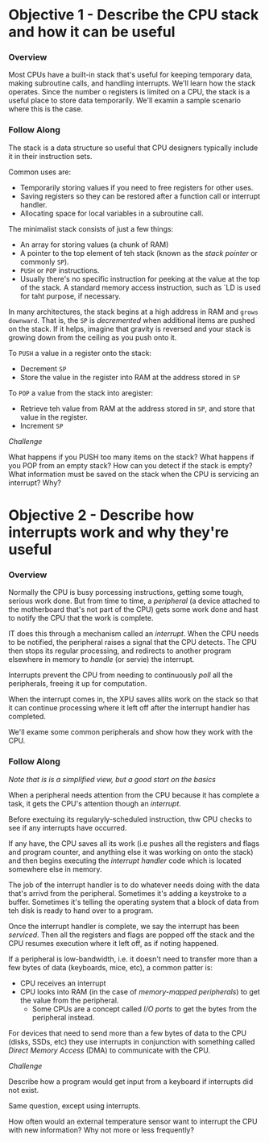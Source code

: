# Objective 1 - Describe the CPU stack and how it can be useful

### Overview
Most CPUs have a built-in stack that's useful for keeping temporary data, making subroutine calls, and handling interrupts. We'll learn how the stack operates. Since the number o registers is limited on a CPU, the stack is a useful place to store data temporarily. We'll examin a sample scenario where this is the case.

### Follow Along
The stack is a data structure so useful that CPU designers typically include it in their instruction sets.

Common uses are:
* Temporarily storing values if you need to free registers for other uses.
* Saving registers so they can be restored after a function call or interrupt handler.
* Allocating space for local variables in a subroutine call.

The minimalist stack consists of just a few things:
* An array for storing values (a chunk of RAM)
* A pointer to the top element of teh stack (known as the *stack pointer* or commonly `SP`).
* `PUSH` or `POP` instructions.
* Usually there's no specific instruction for peeking at the value at the top of the stack. A standard memory access instruction, such as `LD is used for taht purpose, if necessary.

In many architectures, the stack begins at a high address in RAM and `grows downward`. That is, the `SP` is *decremented* when additional items are pushed on the stack. If it helps, imagine that gravity is reversed and your stack is growing down from the ceiling as you push onto it.

To `PUSH` a value in a register onto the stack:
* Decrement `SP`
* Store the value in the register into RAM at the address stored in `SP`

To `POP` a value from the stack into aregister:
* Retrieve teh value from RAM at the address stored in `SP`, and store that value in the register.
* Increment `SP`

*Challenge*

What happens if you PUSH too many items on the stack?
What happens if you POP from an empty stack?
How can you detect if the stack is empty?
What information must be saved on the stack when the CPU is servicing an interrupt? Why?

# Objective 2 - Describe how interrupts work and why they're useful

### Overview
Normally the CPU is busy porcessing instructions, getting some tough, serious work done. But from time to time, a *peripheral*
(a device attached to the motherboard that's not part of the CPU) gets some work done and hast to notify the CPU that the work is complete.

IT does this through a mechanism called an *interrupt*. When the CPU needs to be notified, the peripheral raises a signal that the CPU detects. The CPU then stops its regular processing, and redirects to another program elsewhere in memory to *handle* (or servie) the interrupt.

Interrupts prevent the CPU from needing to continuously *poll* all the peripherals, freeing it up for computation.

When the interrupt comes in, the XPU saves allits work on the stack so that it can continue processing where it left off after the interrupt handler has completed.

We'll exame some common peripherals and show how they work with the CPU.

### Follow Along
*Note that is is a simplified view, but a good start on the basics*

When a peripheral needs attention from the CPU because it has complete a task, it gets the CPU's attention though an *interrupt*.

Before exectuing its regularyly-scheduled instruction, thw CPU checks to see if any interrupts have occurred.

If any have, the CPU saves all its work (i.e pushes all the registers and flags and program counter, and anything else it was working on onto the stack) and then begins executing the *interrupt handler* code which is located somewhere else in memory.

The job of the interrupt handler is to do whatever needs doing with the data that's arrivd from the peripheral. Sometimes it's adding a keystroke to a buffer. Sometimes it's telling the operating system that a block of data from teh disk is ready to hand over to a program.

Once the interrupt handler is complete, we say the interrupt has been *serviced*. Then all the registers and flags are popped off the stack and the CPU resumes execution where it left off, as if noting happened.

If a peripheral is low-bandwidth, i.e. it doesn't need to transfer more than a few bytes of data (keyboards, mice, etc), a common patter is:
* CPU receives an interrupt
* CPU looks into RAM (in the case of *memory-mapped peripherals*) to get the value from the peripheral.
    * Some CPUs are a concept called *I/O ports* to get the bytes from the peripheral instead.

For devices that need to send more than a few bytes of data to the CPU (disks, SSDs, etc) they use interrupts in conjunction with something called *Direct Memory Access* (DMA) to communicate with the CPU.

*Challenge*

Describe how a program would get input from a keyboard if interrupts did not exist.

Same question, except using interrupts.

How often would an external temperature sensor want to interrupt the CPU with new information? Why not more or less frequently?

























































